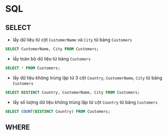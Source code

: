 # SQL

## SELECT

- lấy dữ liệu từ cột `CustomerName` và `City` từ bảng `Customers`

```sql
SELECT CustomerName, City FROM Customers;
```

- lấy toàn bộ dữ liệu từ bảng `Customers`

```sql
SELECT * FROM Customers;
```

- lấy dữ liệu không trùng lặp từ 3 cột `Country`, `CustomerName`, `City` từ bảng `Customers`

```sql
SELECT DISTINCT Country, CustomerName, City FROM Customers;
```

- lấy số lượng dữ liệu không trùng lặp từ cột `Country` từ bảng `Customers`

```sql
SELECT COUNT(DISTINCT Country) FROM Customers;
```

## WHERE
